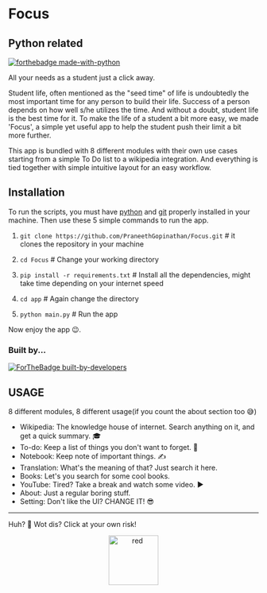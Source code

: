# Focus

## Python related
[![forthebadge made-with-python](http://ForTheBadge.com/images/badges/made-with-python.svg)](https://www.python.org/)

All your needs as a student just a click away.

Student life, often mentioned as the "seed time" of life is undoubtedly the most important time for any person to build their life. Success of a person depends on how well s/he utilizes the time. And without a doubt, student life is the best time for it. To make the life of a student a bit more easy, we made 'Focus', a simple yet useful app to help the student push their limit a bit more further.

This app is bundled with 8 different modules with their own use cases starting from a simple To Do list to a wikipedia integration. And everything is tied together with simple intuitive layout for an easy workflow.

## Installation


To run the scripts, you must have [python](https://www.python.org/downloads/) and [git](https://git-scm.com/downloads) properly installed in your machine. Then use these 5 simple commands to run the app.


1. `git clone https://github.com/PraneethGopinathan/Focus.git` # it clones the repository in your machine

2. `cd Focus` # Change your working directory

3. `pip install -r requirements.txt` # Install all the dependencies, might take time depending on your internet speed

4. `cd app` # Again change the directory

5. `python main.py` # Run the app


Now enjoy the app 😉.

### Built by...
[![ForTheBadge built-by-developers](http://ForTheBadge.com/images/badges/built-by-developers.svg)](https://GitHub.com/PraneethGopinathan/)

## USAGE

8 different modules, 8 different usage(if you count the about section too 😅)

- Wikipedia: The knowledge house of internet. Search anything on it, and get a quick summary. 🎓
- To-do: Keep a list of things you don't want to forget. 📝
- Notebook: Keep note of important things. ✍
- Translation: What's the meaning of that? Just search it here.
- Books: Let's you search for some cool books.
- YouTube: Tired? Take a break and watch some video. ▶
- About: Just a regular boring stuff.
- Setting: Don't like the UI? CHANGE IT! 😎

***

Huh? 🤨 Wot dis? Click at your own risk!

<div align="center">
    <a href="https://youtu.be/Hr_9b-Lt-pk?t=12s"> <img src="https://www.flaticon.com/svg/static/icons/svg/3325/3325082.svg" height=100 width=100 alt="red" style="align:center"> </a>
</div>

